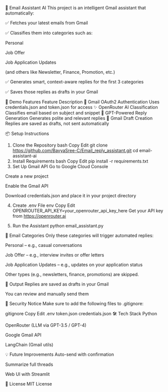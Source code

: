 
📧 Email Assistant AI
This project is an intelligent Gmail assistant that automatically:

✅ Fetches your latest emails from Gmail

✅ Classifies them into categories such as:

Personal

Job Offer

Job Application Updates

(and others like Newsletter, Finance, Promotion, etc.)

✅ Generates smart, context-aware replies for the first 3 categories

✅ Saves those replies as drafts in your Gmail

🚀 Demo Features
Feature	Description
🔐 Gmail OAuth2 Authentication	Uses credentials.json and token.json for access
✨ OpenRouter AI Classification	Classifies email based on subject and snippet
🤖 GPT-Powered Reply Generation	Generates polite and relevant replies
💾 Gmail Draft Creation	Replies are saved as drafts, not sent automatically

📦 Setup Instructions
1. Clone the Repository
bash
Copy
Edit
git clone https://github.com/BavyaSree-C/Email_reply_assistant.git
cd email-assistant-ai
2. Install Requirements
bash
Copy
Edit
pip install -r requirements.txt
3. Set Up Gmail API
Go to Google Cloud Console

Create a new project

Enable the Gmail API

Download credentials.json and place it in your project directory

4. Create .env File
env
Copy
Edit
OPENROUTER_API_KEY=your_openrouter_api_key_here
Get your API key from https://openrouter.ai

5. Run the Assistant
python email_assistant.py

🧠 Email Categories
Only these categories will trigger automated replies:

Personal – e.g., casual conversations

Job Offer – e.g., interview invites or offer letters

Job Application Updates – e.g., updates on your application status

Other types (e.g., newsletters, finance, promotions) are skipped.

📂 Output
Replies are saved as drafts in your Gmail

You can review and manually send them

🔐 Security Notice
Make sure to add the following files to .gitignore:

gitignore
Copy
Edit
.env
token.json
credentials.json
🛠 Tech Stack
Python

OpenRouter (LLM via GPT-3.5 / GPT-4)

Google Gmail API

LangChain (Gmail utils)

💡 Future Improvements
 Auto-send with confirmation

 Summarize full threads

 Web UI with Streamlit

📜 License
MIT License

